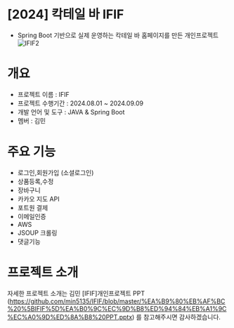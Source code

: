 # [2024] 칵테일 바 IFIF
- Spring Boot 기반으로 실제 운영하는 칵테일 바 홈페이지를 만든 개인프로젝트
![IFIF2](https://github.com/user-attachments/assets/597e78c3-624f-4d28-8027-3a91b7473ab1)

# 개요
- 프로젝트 이름 : IFIF
- 프로젝트 수행기간 : 2024.08.01 ~ 2024.09.09
- 개발 언어 및 도구 : JAVA & Spring Boot
- 멤버 : 김민

# 주요 기능
- 로그인,회원가입 (소셜로그인)
- 상품등록,수정
- 장바구니
- 카카오 지도 API
- 포트원 결제
- 이메일인증
- AWS
- JSOUP 크롤링
- 댓글기능

# 프로젝트 소개
자세한 프로젝트 소개는 김민 [IFIF]개인프로젝트 PPT 
(https://github.com/min5135/IFIF/blob/master/%EA%B9%80%EB%AF%BC%20%5BIFIF%5D%EA%B0%9C%EC%9D%B8%ED%94%84%EB%A1%9C%EC%A0%9D%ED%8A%B8%20PPT.pptx)
를 참고해주시면 감사하겠습니다.
